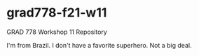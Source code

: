 ﻿# grad778-f21-w11
GRAD 778 Workshop 11 Repository

I'm from Brazil.
I don't have a favorite superhero. Not a big deal.
